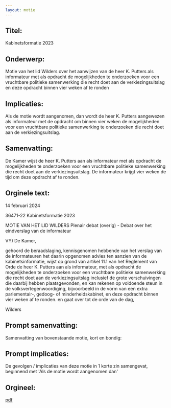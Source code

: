 ```yaml
---
layout: motie
---
```

## Titel:
Kabinetsformatie 2023
## Onderwerp:
Motie van het lid Wilders over het aanwijzen van de heer K. Putters als informateur met als opdracht de mogelijkheden te onderzoeken voor een vruchtbare politieke samenwerking die recht doet aan de verkiezingsuitslag en deze opdracht binnen vier weken af te ronden
## Implicaties:
Als de motie wordt aangenomen, dan wordt de heer K. Putters aangewezen als informateur met de opdracht om binnen vier weken de mogelijkheden voor een vruchtbare politieke samenwerking te onderzoeken die recht doet aan de verkiezingsuitslag.
## Samenvatting:
De Kamer wijst de heer K. Putters aan als informateur met als opdracht de mogelijkheden te onderzoeken voor een vruchtbare politieke samenwerking die recht doet aan de verkiezingsuitslag. De informateur krijgt vier weken de tijd om deze opdracht af te ronden.
## Orginele text:


14 februari 2024

36471-22
Kabinetsformatie 2023

MOTIE VAN HET LID WILDERS
Plenair debat (overig) - Debat over het eindverslag van de informateur

VY)
De Kamer,

gehoord de beraadslaging,
kennisgenomen hebbende van het verslag van de informateuren het daarin
opgenomen advies ten aanzien van de kabinetsinformatie,
wijst op grond van artikel 11.1 van het Reglement van Orde de heer K. Putters
aan als informateur, met als opdracht de mogelijkheden te onderzoeken voor
een vruchtbare politieke samenwerking die recht doet aan de verkiezingsuitslag
inclusief de grote verschuivingen die daarbij hebben plaatsgevonden, en kan
rekenen op voldoende steun in de volksvertegenwoordiging, bijvoorbeeld in de
vorm van een extra parlementair-, gedoog- of minderheidskabinet, en deze
opdracht binnen vier weken af te ronden.
en gaat over tot de orde van de dag,

Wilders


## Prompt samenvatting:
Samenvatting van bovenstaande motie, kort en bondig:


## Prompt implicaties:
De gevolgen / implicaties van deze motie in 1 korte zin samengevat, beginnend met 'Als de motie wordt aangenomen dan' 

## Orgineel:
[pdf](https://gegevensmagazijn.tweedekamer.nl/OData/v4/2.0/Document(bac42160-062f-418d-93ec-afa4a7ec5b8c)/resource)
